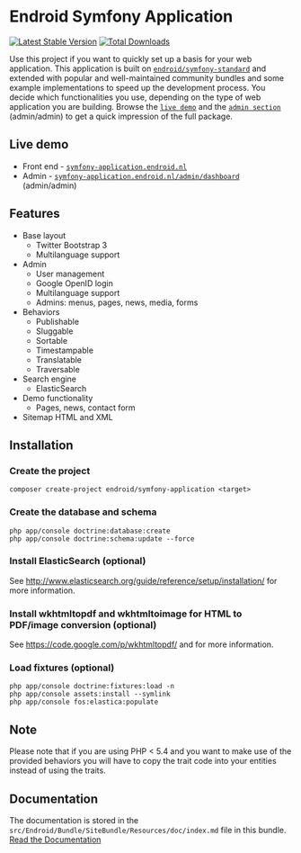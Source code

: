 # Endroid Symfony Application

[![Latest Stable Version](https://poser.pugx.org/endroid/symfony-application/v/stable.png)](https://packagist.org/packages/endroid/symfony-application)
[![Total Downloads](https://poser.pugx.org/endroid/symfony-application/downloads.png)](https://packagist.org/packages/endroid/symfony-application)

Use this project if you want to quickly set up a basis for your web application. This application
is built on [`endroid/symfony-standard`](https://github.com/symfony/symfony-standard) and extended
with popular and well-maintained community bundles and some example implementations to speed up the
development process. You decide which functionalities you use, depending on the type of web
application you are building. Browse the [`live demo`](http://symfony-application.endroid.nl/) and
the [`admin section`](http://symfony-application.endroid.nl/admin/dashboard) (admin/admin)
to get a quick impression of the full package.

## Live demo

  * Front end - [`symfony-application.endroid.nl`](http://symfony-application.endroid.nl/)
  * Admin - [`symfony-application.endroid.nl/admin/dashboard`](http://symfony-application.endroid.nl/admin/dashboard) (admin/admin)

## Features

  * Base layout
    * Twitter Bootstrap 3
    * Multilanguage support
  * Admin
    * User management
    * Google OpenID login
    * Multilanguage support
    * Admins: menus, pages, news, media, forms
  * Behaviors
    * Publishable
    * Sluggable
    * Sortable
    * Timestampable
    * Translatable
    * Traversable
  * Search engine
    * ElasticSearch
  * Demo functionality
    * Pages, news, contact form
  * Sitemap HTML and XML

## Installation

### Create the project

    composer create-project endroid/symfony-application <target>

### Create the database and schema

    php app/console doctrine:database:create
    php app/console doctrine:schema:update --force

### Install ElasticSearch (optional)

See http://www.elasticsearch.org/guide/reference/setup/installation/ for more information.

### Install wkhtmltopdf and wkhtmltoimage for HTML to PDF/image conversion (optional)

See https://code.google.com/p/wkhtmltopdf/ and  for more information.

### Load fixtures (optional)

    php app/console doctrine:fixtures:load -n
    php app/console assets:install --symlink
    php app/console fos:elastica:populate

## Note

Please note that if you are using PHP < 5.4 and you want to make use of the provided behaviors
you will have to copy the trait code into your entities instead of using the traits.

## Documentation

The documentation is stored in the `src/Endroid/Bundle/SiteBundle/Resources/doc/index.md` file in this bundle.
[Read the Documentation](https://github.com/endroid/symfony-application/tree/master/src/Endroid/Bundle/SiteBundle/Resources/doc/index.md)
